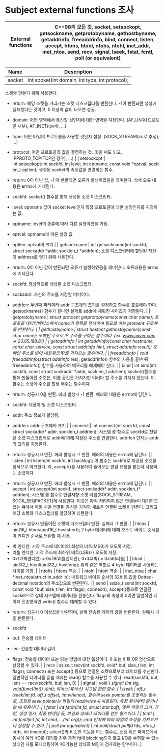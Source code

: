# Subject external functions 조사

| External functions | C++98의 모든 것, socket, setsockopt, getsockname, getprotobyname, gethostbyname, getaddrinfo, freeaddrinfo, bind, connect, listen, accept, htons, htonl, ntohs, ntohl, inet_addr, inet_ntoa, send, recv, signal, lseek, fstat, fcntl, poll (or equivalent) |
| --- | --- |

| Name | Description |
| --- | --- |
| socket | int socket(int domain, int type, int protocol);
소켓을 만들기 위해 사용한다.

- return: 해당 소켓을 가리키는 소켓 디스크립터를 반환한다. -1이 반환되면 생성에 실패했다는 것이고, 0 이상의 값이 나오면 성공.

- domain: 어떤 영역에서 통신할 것인지에 대한 영역을 지정한다. (AF_UNIX(프로토콜 내부), AF_INET(ipv4), ...)
- type: 어떤 타입의 프로토콜을 사용할 것인지 설정. (SOCK_STREAM(irc로 추정), ...)
- protocol: 어떤 프로토콜의 값을 결정하는 것. (0을 써도 되고, IPPROTO_TCP(TCP인 경우), ...) |
| setsockopt | int setsockopt(int sockfd, int level, int optname, const void *optval, socklen_t optlen);
생성된 socket의 속성값을 변경하는 함수.

- return: 0이 아닌 값, -1 이 반환되면 오류가 발생하였음을 의미한다. 상세 오류 내용은 errno에 기제된다.

- sockfd: socket() 함수를 통해 생성된 소켓 디스크립터.
- level: optname 값이 socket level인지 특정 프로토콜에 대한 설정인지를 지정하는 값.
- optname: level의 종류에 따라 다른 설정이름을 가짐.
- optval: optname에 따른 설정 값
- optlen: optval의 크기 |
| getsockname | int getsockname(int sockfd, struct sockaddr *addr, socklen_t *addrlen);
소켓 디스크립터에 할당된 자신의 address를 얻기 위해 사용한다.

- return: 0이 아닌 값이 반환되면 오류가 발생하였음을 의미한다. 오류대용은 errno에 기제된다.

- sockfd: 정상적으로 생성된 소켓 디스크립터.
- sockaddr: 자신의 주소를 저장할 버퍼이다.
- addrlen: 두번째 파라미터 addr 구조체의 크기를 설정하고 함수를 호출해야 한다. getsockname() 함수가 끝나면 실제로 addr에 채워진 사이즈가 저장된다. |
| getprotobyname | struct protoent *getprotobyname(const char *name);
프로토콜 데이터베이스에서 name의 항목을 탐색하여 필요로 하는 protoent 구조체를 반환한다. |
| gethostbyname | struct hostent *gethostbyname(const char *name);
도메인 주소로 IP 주소를 구하는 함수이다. (ex. www.naver.com → 23.65.188.81) |
| getaddrinfo | int getaddrinfo(const char* hostname, const char* service, const struct addrinfo hint, struct addrinfo* result);
도메인 주소를 받아 네트워크 IP를 가져오는 함수이다. |
| freeaddrinfo | void freeaddrinfo(struct addrinfo* res);
getaddrinfo() 함수의 사용을 끝낸 뒤 freeaddrinfo() 함수를 사용하여 메모리를 해제해야 한다. |
| bind | int bind(int sockfd, const struct sockaddr *addr, socklen_t addrlen);
socket()함수를 통해 만들어진 소켓은, 이름 공간은 가지지만 이러다 할 주소를 가지지 않는다. 이 함수는 소켓에 주소를 할당 해주는 함수이다.

- return: 성공시 0을 반환. 에러 발생시 -1 반환. 에러의 내용은 errno에 담긴다.

- sockfd: 대상이 될 소켓 디스크립터.
- addr: 주소 정보가 할당됨.
- addrlen: addr 구조체의 크기 |
| connect | int connect(int sockfd, const struct sockaddr* addr, socklen_t addrlen);
시스템 콜 함수로 sockfd로 전달된 소켓 디스크립터로 addr에 의해 지정된 주소를 연결한다.
addrlen 인자는 addr의 크기를 지정한다.

- return: 성공시 0 반환. 에러 발생시 -1 반환. 에러의 내용은 errno에 담긴다. |
| listen | int listen(int sockfd, int backlog);
이 함수는 sockfd로 제공된 소켓을 정적으로 마크한다. 즉, accept()를 사용하여 들어오는 연결 요청을 받는데 사용하는 소켓이다.

- return: 성공시 0 반환. 에러 발생시 -1 반환. 에러의 내용은 errno에 담긴다. |
| accept | int accept(int sockif, struct sockaddr* addr, socklen_t* addrlen);
시스템 콜 함수로 연결지향 소켓 타입(SOCK_STREAM, SOCK_SEQPACKET)에 사용한다. 이것은 아직 처리되지 않은 연결들이 대기하고 있는 큐에서 제일 처음 연결된 통신을 가져와 새로운 연결된 소켓을 만든다. 그리고 해당 소켓의 디스크립터를 할당하여 리턴한다.

- return: 성공시 만들어진 소켓의 디스크립터 반환. 실패시 -1 반환. |
| htons | uint16_t htons(uint16_t hostshort);
2 byte 데이터에 대해 호스트 바이트 순서를 빅 엔디안 순서로 변환할 때 사용.

* 빅 엔디안: 시작 주소에 데이터의 최상의 비트(MSB)가 오도록 저장.
* 리틀 엔디안: 시작 주소에 최하위 비트(LSB)가 오도록 저장.
* 0x12(빅엔디안) = 0x78(리틀엔디안), 0x34(빅) = 0x56(리틀) |
| htonl | uint32_t htonl(uint32_t hostlong);
위와 같은 역할로 4 byte 데이터를 사용하는 차이를 가짐. |
| ntohs | htons 역순. |
| ntohl | htonl 역순. |
| inet_ntoa | char *inet_ntoa(struct in_addr in);
네트워크 바이트 순서의 32비트 값을 Dotted-decimal notation의 주소값으로 변환한다. |
| send | ssize_t send(int sockfd, const void *buf, size_t len, int flags);
connect(), accept()등으로 연결된 socket으로 상대 시스템에 데이터를 전송한다. flags의 속성이 0이면 일반적인 데이터 전송방식인 write() 함수로 대체할 수 있다.

- return: 성공시 0 이상값을 반환하며, 실제 전송된 데이터 량을 반환한다. 실패시 -1을 반환한다.

- sockfd
- buf: 전송할 데이터
- len: 전송할 데이터 길이
- flags: 전송할 데이터 또는 읽는 방법에 대한 옵션이다. 0 또는 비트 OR 연산으로 설정할 수 있다. |
| recv | ssize_t recv(int sockfd, void* buf, size_t len, int flags);
connect() 또는 accept() 등으로 연결된 소켓으로부터 데이터를 수신한다. 일반적인 데이터를 읽을 때에는 read() 함수를 사용할 수 있다. read(sockfd, buf, len) == recv(sockfd, buf, len, 0) |
| signal | void ( *signal (int sig, void(*func)(int)) )(int);
리눅스(유닉스) 시그널 관련 함수. |
| lseek | off_t lseek(int fd, off_t offset, int whence);
함수의 seek pointer를 조정하는 함수로, 조정된 seek pointer는 파일의 read/write시 사용된다. 특정 위치부터 읽거나 쓸 때 유용하다. |
| fstat | int fstat(int fd, struct stat* buf);
열린 파일의 크기, 권한, 생성 일시, 최종 변경일 등, 파일의 상태나 데이터를 얻는 함수이다. |
| fcntl | int fcntl(int fd, int cmd, ...(int arg));
cmd 인자에 따라 파일의 속성을 가져오거나 설정할 수 있다. |
| poll (or equivalent) | int poll(struct pollfd* fds, nfds_t nfds, int timeout);
select()와 비슷한 기능을 하는 함수로, 소켓 혹은 파이프에서 동시에 여러 I/O를 대기할 경우 특정 fd에 blocking되지 않고 I/O를 수행할 수 있는 상태인 지를 모니터링하여 I/O가능한 상태의 fd인지 검사하는 함수이다. |
